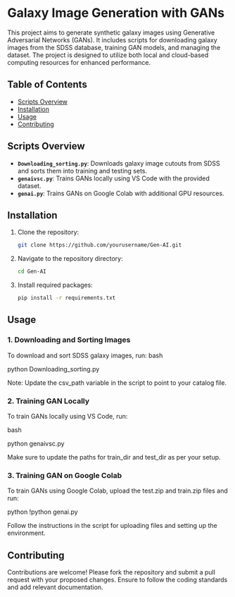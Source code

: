 # Galaxy Image Generation with GANs

This project aims to generate synthetic galaxy images using Generative Adversarial Networks (GANs). It includes scripts for downloading galaxy images from the SDSS database, training GAN models, and managing the dataset. The project is designed to utilize both local and cloud-based computing resources for enhanced performance.

## Table of Contents
- [Scripts Overview](#scripts-overview)
- [Installation](#installation)
- [Usage](#usage)
- [Contributing](#contributing)

## Scripts Overview

- **`Downloading_sorting.py`**: Downloads galaxy image cutouts from SDSS and sorts them into training and testing sets.
- **`genaivsc.py`**: Trains GANs locally using VS Code with the provided dataset.
- **`genai.py`**: Trains GANs on Google Colab with additional GPU resources.

## Installation

1. Clone the repository:
    ```bash
    git clone https://github.com/yourusername/Gen-AI.git
    ```

2. Navigate to the repository directory:
    ```bash
    cd Gen-AI
    ```

3. Install required packages:
    ```bash
    pip install -r requirements.txt
    ```

## Usage

### 1. Downloading and Sorting Images

To download and sort SDSS galaxy images, run:
bash

python Downloading_sorting.py

Note: Update the csv_path variable in the script to point to your catalog file.

### 2. Training GAN Locally
To train GANs locally using VS Code, run:

bash

python genaivsc.py

Make sure to update the paths for train_dir and test_dir as per your setup.

### 3. Training GAN on Google Colab
To train GANs using Google Colab, upload the test.zip and train.zip files and run:

python
!python genai.py

Follow the instructions in the script for uploading files and setting up the environment.

## Contributing
Contributions are welcome! Please fork the repository and submit a pull request with your proposed changes. Ensure to follow the coding standards and add relevant documentation.
